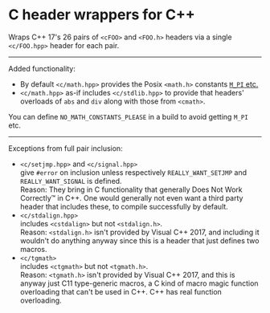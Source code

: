 # C header wrappers for C++

Wraps C++ 17's 26 pairs of `<cFOO>` and `<FOO.h>` headers via a single `<c/FOO.hpp>` header for each pair.

--- 

Added functionality:

* By default `<c/math.hpp>` provides the Posix `<math.h>` constants [`M_PI` etc.](http://pubs.opengroup.org/onlinepubs/7908799/xsh/math.h.html)
* `<c/math.hpp>` as-if includes `<c/stdlib.hpp>` to provide that headers' overloads of `abs` and `div` along with those from `<cmath>`.

You can define `NO_MATH_CONSTANTS_PLEASE` in a build to avoid getting `M_PI` etc.

---

Exceptions from full pair inclusion:

* `<c/setjmp.hpp>` and `<c/signal.hpp>`<br/>
give `#error` on inclusion unless respectively `REALLY_WANT_SETJMP` and `REALLY_WANT_SIGNAL` is defined.<br/>
Reason: They bring in C functionality that generally Does Not Work Correctly&trade; in C++. One would generally not even want a third party header that includes these, to compile successfully by default.
* `<c/stdalign.hpp>`<br/>
includes `<cstdalign>` but not `<stdalign.h>`.<br/>
Reason: `<stdalign.h>` isn't provided by Visual C++ 2017, and including it wouldn't do anything anyway since this is a header that just defines two macros.
* `<c/tgmath>`<br/>
includes `<ctgmath>` but not `<tgmath.h>`.<br/>
Reason: `<tgmath.h>` isn't provided by Visual C++ 2017, and this is anyway just C11 type-generic macros, a C kind of macro magic function overloading that can't be used in C++. C++ has real function overloading.
